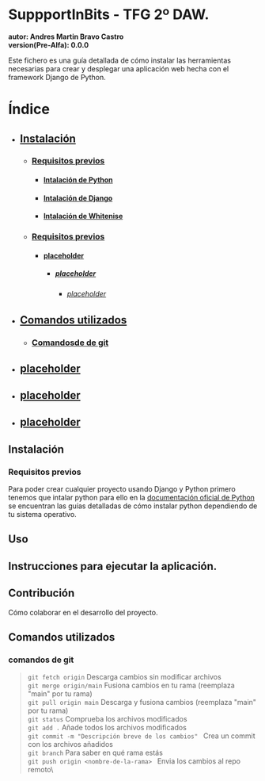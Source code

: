 # SuppportInBits - TFG 2º DAW.

**autor: Andres Martin Bravo Castro**\
**version(Pre-Alfa): 0.0.0**

Este fichero es una guía detallada de cómo instalar las herramientas necesarias para crear y desplegar una aplicación web hecha con el framework Django de Python.

# Índice

- ## [Instalación](#descripción)
  - ### [Requisitos previos](#requisitos)
    - #### [Intalación de Python](#python)
    - #### [Intalación de Django](#python)
    - #### [Intalación de Whitenise](#python)
  - ### [Requisitos previos](#requisitos)
    - #### [placeholder](#placeholder)
      - ##### [placeholder](#placeholder)
        - ###### [placeholder](#placeholder)
- ## [Comandos utilizados](#comandos)
  - ### [Comandosde de git](#comandos-git)
- ## [placeholder](#placeholder)
- ## [placeholder](#placeholder)
- ## [placeholder](#placeholder)

## Instalación

### Requisitos previos

Para poder crear cualquier proyecto usando Django y Python primero tenemos que intalar python para ello en la
[documentación oficial de Python](https://wiki.python.org/moin/BeginnersGuide/Download) se encuentran las
guías detalladas de cómo instalar python dependiendo de tu sistema operativo.

## Uso

## Instrucciones para ejecutar la aplicación.

## Contribución

Cómo colaborar en el desarrollo del proyecto.

## Comandos utilizados

### comandos de git

> `git fetch origin` Descarga cambios sin modificar archivos\
> `git merge origin/main` Fusiona cambios en tu rama (reemplaza "main" por tu rama)\
> `git pull origin main` Descarga y fusiona cambios (reemplaza "main" por tu rama)\
> `git status` Comprueba los archivos modificados\
> `git add .` Añade todos los archivos modificados\
> `git commit -m "Descripción breve de los cambios" ` Crea un commit con los archivos añadidos\
> `git branch` Para saber en qué rama estás\
> `git push origin <nombre-de-la-rama> ` Envia los cambios al repo remoto\

